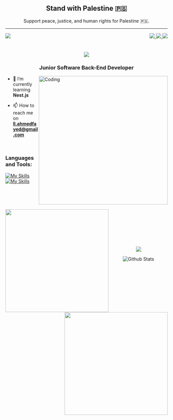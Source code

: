 <!-- Add "Stand with Palestine" message and flag -->
<div align="center">
    <h2>Stand with Palestine 🇵🇸</h2>
    <p>Support peace, justice, and human rights for Palestine  🇵🇸.</p>
</div>

--- 
<div >
    <!-- visitors section -->
    <img align="left" src="https://visitor-badge.laobi.icu/badge?page_id=the-fayed.the-fayed"/>
<!-- connection section -->
    <div align="right">
        <!-- LinkedIn -->
        <a href="https://linkedin.com/in/ahmed-fayeed">
            <img src="https://img.shields.io/badge/-LinkedIn-0e76a8?style=flat-square&logo=Linkedin&logoColor=white"/>
        </a>
        <!-- Instagram -->
        <a href="ahmeed_fayeed">
            <img src="https://img.shields.io/badge/-Instagram-e4405f?style=flat-square&logo=Instagram&logoColor=white"/>
        </a>
        <!-- Discord -->
        <a href="https://discordapp.com/users/ahmedfayeed">
            <img src="https://img.shields.io/badge/-Discord-3b5998?style=flat-square&logo=Discord&logoColor=white">
        </a>
    </div>
</div>

<h1 align="center">
    <a href="https://git.io/typing-svg">
        <img src="https://readme-typing-svg.herokuapp.com/?lines=Hello,There!;+This+is+Ahmed+Fayed...;Nice+to+meet+you!&center=true&size=30">
    </a>
</h1>
<h3 align="center">Junior Software Back-End Developer</h3>
<img align="right" alt="Coding" width="400" src="https://cdn.dribbble.com/users/1162077/screenshots/3848914/programmer.gif">

- 🌱 I’m currently learning **Nest.js**

- 📫 How to reach me on **ll.ahmedfayed@gmail.com**

<br>

<h3 align="left">Languages and Tools:</h3>

[![My Skills](https://skillicons.dev/icons?i=js,typescript,nodejs,expressjs,nestjs,jest,mongodb)](https://skillicons.dev)
[![My Skills](https://skillicons.dev/icons?i=postgresql,redis,docker,git,github,linux,vscode)](https://skillicons.dev)

<br><br><br>

<p align="center">
    <img width=320 align="left" src="https://github-readme-streak-stats.herokuapp.com/?user=the-fayed&theme=react&border=61dafb&hide_border=true"/>
    <img width=320 align="right" src="https://github-readme-stats.vercel.app/api?username=the-fayed&theme=react&hide_border=true&show_icons=true"/>
</p>

<br><br><br>
<br><br><br>

<p align="center">
        <img align="center" src="https://github-readme-stats.vercel.app/api/top-langs/?username=the-fayed&title_color=61dafb&text_color=ffffff&icon_color=61dafb&bg_color=20232a&langs_count=8&layout=compact&border_color=61dafb&hide_border=true"/>
</p>

<p align="center">
        <img src="https://raw.githubusercontent.com/mayhemantt/mayhemantt/Update/svg/Bottom.svg" alt="Github Stats" />
</p>
